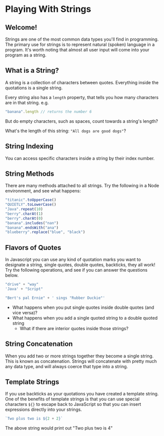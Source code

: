# Playing With Strings

## Welcome!

Strings are one of the most common data types you'll find in programming. The primary use for strings is to represent natural (spoken) language in a program. It's worth noting that almost all user input will come into your program as a string.

## What is a String?

A string is a collection of characters between quotes. Everything inside the quotations is a single string.

Every string also has a `length` property, that tells you how many characters are in that string.
e.g.

```js
"banana".length // returns the number 6
```

But do empty characters, such as spaces, count towards a string's length?

What's the length of this string: `"All dogs are good dogs"`?

## String Indexing

You can access specific characters inside a string by their index number.

## String Methods

There are many methods attached to all strings. Try the following in a Node environment, and see what happens:

```js
"titanic".toUpperCase()
"QUIETLY".toLowerCase()
"Java".repeat(10)
"berry".charAt(1)
"berry".charAt(0)
"banana".includes("nan")
"banana".endsWith("ana")
"blueberry".replace("blue", "black")
```

## Flavors of Quotes

In Javascript you can use any kind of quotation marks you want to designate a string, single quotes, double quotes, backticks, they all work! Try the following operations, and see if you can answer the questions below.

```js
"drive" + "way"
'Java' + "Script"

"Bert's pal Ernie" + ' sings "Rubber Duckie"'
```

- What happens when you put single quotes inside double quotes (and vice versa)?
- What happens when you add a single quoted string to a double quoted string
  - What if there are interior quotes inside those strings?

## String Concatenation

When you add two or more strings together they become a single string. This is known as concatenation. Strings will concatenate with pretty much any data type, and will always coerce that type into a string.

## Template Strings

If you use backticks as your quotations you have created a template string. One of the benefits of template strings is that you can use special characters `${}` to escape back to JavaScript so that you can insert expressions directly into your strings.

```js
`Two plus two is ${2 + 2}`
```

The above string would print out "Two plus two is 4"
